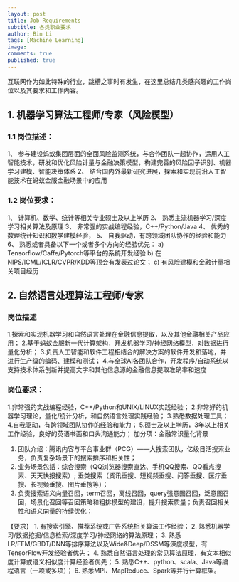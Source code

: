 ```yaml
---
layout: post
title: Job Requirements
subtitle: 各类职业要求
author: Bin Li
tags: [Machine Learning]
image: 
comments: true
published: true
---
```


互联网作为如此特殊的行业，跳槽之事时有发生，在这里总结几类感兴趣的工作岗位以及其要求和工作内容。

## 1. 机器学习算法工程师/专家（风险模型）
### 1.1 岗位描述：
1、	参与建设蚂蚁集团层面的全面风险监测系统，与合作团队一起协作，运用人工智能技术，研发和优化风险计量与金融决策模型，构建完善的风险因子识别、机器学习建模、智能决策体系
2、	结合国内外最新研究进展，探索和实现前沿人工智能技术在蚂蚁金服金融场景中的应用

### 1.2 岗位要求：
1、	计算机、数学、统计等相关专业硕士及以上学历
2、	熟悉主流机器学习/深度学习相关算法及原理
3、	非常强的实战编程经验，C++/Python/Java
4、	优秀的数理统计知识和数学建模经验，
5、	自我驱动，有跨领域团队协作的经验和能力
6、	熟悉或者具备以下一个或者多个方向的经验优先：
a)	Tensorflow/Caffe/Pytorch等平台的系统开发经验
b)	在NIPS/ICML/ICLR/CVPR/KDD等顶会有发表过论文；
c)	有风险建模和金融计量相关项目经历


## 2. 自然语言处理算法工程师/专家
### 岗位描述
1.探索和实现机器学习和自然语言处理在金融信息提取，以及其他金融相关产品应用；
2.基于蚂蚁金服新一代计算架构，开发机器学习/神经网络模型，对数据进行量化分析；
3.负责人工智能和软件工程相结合的解决方案的软件开发和落地，并进行生产级的编码、建模和测试；
4.与全球AI各团队合作，开发程序/自动系统以支持技术体系创新并提高文字和其他信息源的金融信息提取准确率和速度

### 岗位要求：
1.非常强的实战编程经验，C++/Python和UNIX/LINUX实践经验；
2.非常好的机器学习理论，量化/统计分析，和自然语言处理实践经验；
3.熟悉数据处理工具；
4.自我驱动，有跨领域团队协作的经验和能力；
5.硕士及以上学历，3年以上相关工作经验，良好的英语书面和口头沟通能力；
加分项：金融常识量化背景


1. 团队介绍：腾讯内容与平台事业群（PCG）——大搜索团队，亿级日活搜索业务，负责复杂场景下的搜索排序和相关性； 
2. 业务场景包括：综合搜索（QQ浏览器搜索直达、手机QQ搜索、QQ看点搜索、天天快报搜索）; 垂类搜索（资讯垂搜、短视频垂搜、问答垂搜、医疗垂搜、长视频垂搜、图片垂搜等）；
3. 负责搜索语义向量召回，term召回，离线召回，query强意图召回，泛意图召回，场景化召回等召回策略和粗排模型的建设，提升搜索质量；负责召回相关性和语义向量的持续优化；

【要求】 1. 有搜索引擎、推荐系统或广告系统相关算法工作经验； 2. 熟悉机器学习/数据挖掘/信息检索/深度学习/神经网络的算法原理； 3. 熟悉LR/FFM/GBDT/DNN等排序算法以及Wide&Deep/DSSM等深度模型，有TensorFlow开发经验者优先； 4. 熟悉自然语言处理的常见算法原理，有文本相似度计算或语义相似度计算经验者优先； 5. 熟悉C++、python、scala、Java等编程语言（一项或多项）； 6. 熟悉MPI、MapReduce、Spark等并行计算框架。